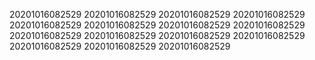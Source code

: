 20201016082529
20201016082529
20201016082529
20201016082529
20201016082529
20201016082529
20201016082529
20201016082529
20201016082529
20201016082529
20201016082529
20201016082529
20201016082529
20201016082529
20201016082529
